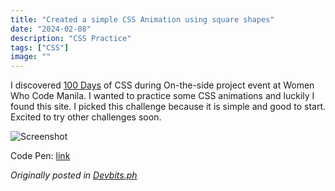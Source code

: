 ```yaml
---
title: "Created a simple CSS Animation using square shapes"
date: "2024-02-08"
description: "CSS Practice"
tags: ["CSS"]
image: ""
---
```


I discovered [100 Days](https://100dayscss.com/) of CSS during On-the-side project event at Women Who Code Manila. I wanted to practice some CSS animations and luckily I found this site. I picked this challenge because it is simple and good to start. Excited to try other challenges soon.

![Screenshot](https://res.cloudinary.com/inbytes/image/upload/c_fill,q_auto,w_600/v1707460147/dev/azelalynetan/highlights/CSS%20Animation%2011ve.gif)

Code Pen: [link](https://codepen.io/azelalynetan/pen/XWGPdyg)

*Originally posted in [Devbits.ph](https://devbits.ph/azelalynetan/highlights/created-a-simple-css-animation-using-square-da4o)*